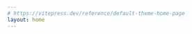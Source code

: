 ```yaml
---
# https://vitepress.dev/reference/default-theme-home-page
layout: home
---
```


<!-- hero:
  name: "Tino's Notes"
  text: "A VitePress Site"
  tagline: 從0到放棄的學習筆記
  actions:
    # - theme: brand
    #   text: Markdown Examples
    #   link: /markdown-examples
    # - theme: alt
    #   text: API Examples
    #   link: /api-examples
    - theme: brand
      text: Javascript
      link: /Javascript/javascript
    - theme: alt
      text: Vue
      link: /Vue/Ch01
    - theme: alt
      text: CSharp
      link: /
    - theme: alt
      text: SQL
      link: /SQL/basic
    - theme: alt
      text: ORM
      link: /ORM/dapper  


# features:
#   - title: momo
#     details: 商品列表切版
#     link: https://tinowei.github.io/HW1/product1.html
#   - title: shopline
#     details: shopline網站切版
#     link: https://tinowei.github.io/HW2/shopline.html
#   - title: allhawaii
#     details: allhawaii切版
#     link: https://tinowei.github.io/HW3/allhawaii.html
#   - title: toyota
#     details: toyota切版
#     link: https://tinowei.github.io/HW4/toyota02.html
--- -->
<script setup>

const image = 'ai_picture.png'
const links = [
  { text: 'Javascript', href: 'Javascript/javascript' },
  { text: 'Vue', href: 'Vue/Ch01' },
  { text: 'SQL', href: 'SQL/basic' },
  { text: 'Dapper', href: 'ORM/dapper' }
]
</script>


<my-profile :image="image" :links="links" />

<br>
<br>
<br>

<my-card 
  image="HW_momo.png"
  name="MOMO"
  link="https://tinowei.github.io/HW1/product1.html"
/>
<my-card 
  image="HW_Shopline.png"
  name="ShopLine"
  link="https://tinowei.github.io/HW2/shopline.html"
/>
<my-card 
  image="hawaii.png"
  name="Allhawaii"
  link="https://tinowei.github.io/HW3/allhawaii.html"
/>
<my-card 
    image="toyota.png"
  name="Toyota"
  link="https://tinowei.github.io/HW4/toyota02.html"
/>

<my-card 
    image="guessNumber.png"
  name="Guessing Number"
  link="https://tinowei.github.io/HW_JS/GuessNumber.html"
/>

<my-card 
    image="todolist.png"
  name="Todo List"
  link="https://tinowei.github.io/TodoList/todoList.html"
/>